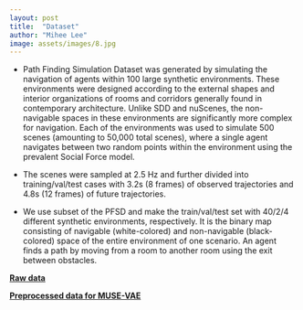 ```yaml
---
layout: post
title:  "Dataset"
author: "Mihee Lee"
image: assets/images/8.jpg
---
```


+ Path Finding Simulation Dataset was generated by simulating the navigation of agents within 100 large synthetic environments.
These environments were designed according to the external shapes and interior organizations of rooms and corridors generally found in contemporary architecture.
Unlike SDD and nuScenes, the non-navigable spaces in these environments are significantly more complex for navigation.
Each of the environments was used to simulate 500 scenes (amounting to 50,000 total scenes), where a single agent navigates between two random points within the environment using the prevalent Social Force model.

+ The scenes were sampled at 2.5 Hz and further divided into training/val/test cases with 3.2s (8 frames) of observed trajectories and 4.8s (12 frames) of future trajectories.

+ We use subset of the PFSD and make the train/val/test set with 40/2/4 different synthetic environments, respectively. It is the binary map consisting of navigable (white-colored) and non-navigable (black-colored) space of the entire environment of one scenario. An agent finds a path by moving from a room to another room using the exit between obstacles.


**<a href="#">Raw data</a>**

**<a href="https://drive.google.com/file/d/1Wm5CTBrxozg9zMKvS2l9M3XtHhWyy3g9/view?usp=sharing">Preprocessed data for MUSE-VAE</a>**



